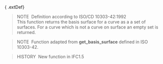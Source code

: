 ﻿{ .extDef}
> NOTE&nbsp; Definition according to ISO/CD 10303-42:1992  
> This function returns the basis surface for a curve as a a set of surfaces. For a curve which is not a curve on surface an empty set is returned.

> NOTE&nbsp; Function adapted from **get_basis_surface** defined in ISO 10303-42.

> HISTORY&nbsp; New function in IFC1.5
